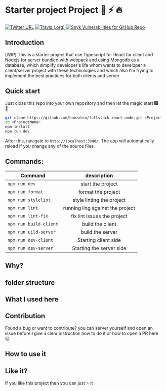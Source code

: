 # Starter project Project :rocket: :zap: :fire:

[![Twitter URL](https://img.shields.io/twitter/url/https/twitter.com/hamzahsn.svg?style=for-the-badge&label=Follow%20%40Hamzahsn&color=aqua)](https://twitter.com/hamza_hsn)
[![Travis (.org)](https://img.shields.io/travis/hamzahsn/fullstack-react-node?style=for-the-badge)](https://travis-ci.org/hamzahsn/fullstack-react-node)
[![Snyk Vulnerabilities for GitHub Repo](https://img.shields.io/snyk/vulnerabilities/github/hamzahsn/fullstack-react-node?style=for-the-badge)](https://snyk.io/test/github/{hamzahsn}/{fullstack-react-node})

## Introduction

[WIP] This is a starter project that use Typescript for React for client and Nodejs for server bundled with webpack and using Mongodb as a database, which simplify developer's life whom wants to developer a client/server project with these technologies and which also I'm trying to implement the best practices for both clients and server

## Quick start

Just close this repo into your own repository and then let the magic start :fireworks: :tada:

```bash
git clone https://github.com/hamzahsn/fullstack-react-node.git <ProjectName>
cd <ProjectName>
npm install
npm run dev
```

After this, navigate to `http://localhost:3000/`. The app will automatically reload if you change any of the source files.

## Commands:

| Command                |           description            |
| ---------------------- | :------------------------------: |
| `npm run dev`          |        start the project         |
| `npm run format`       |        format the project        |
| `npm run stylelint`    |    style linting the project     |
| `npm run lint`         | running ling against the project |
| `npm run lint-fix`     |   fix lint issues the project    |
| `npm run build-client` |         build the client         |
| `npm run uild-server`  |         build the server         |
| `npm run dev-client`   |       Starting client side       |
| `npm run dev-server`   |     Starting the server side     |

## Why?

## folder structure

## What I used here

## Contribution

Found a bug or want to contribute? you can server yourself and open an issue before I give a clear instruction how to do it or how to open a PR here :wink:

## How to use it

## Like it?

If you like this project then you can just :star: it
